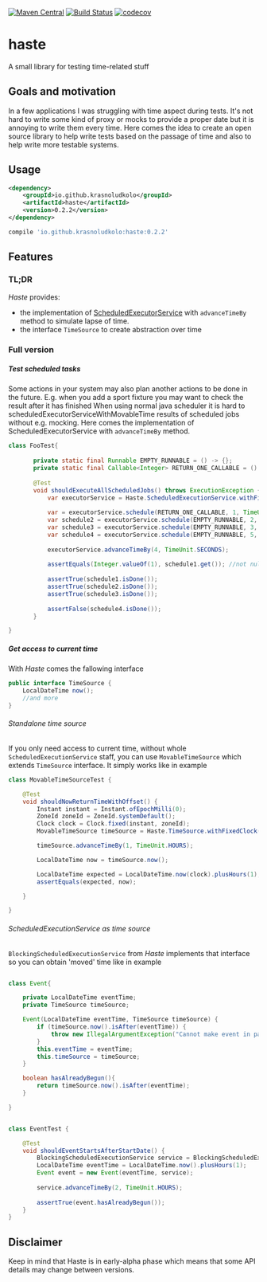 [![Maven Central](https://maven-badges.herokuapp.com/maven-central/io.github.krasnoludkolo/haste/badge.png)](https://maven-badges.herokuapp.com/maven-central/io.github.krasnoludkolo/haste)
[![Build Status](https://travis-ci.org/krasnoludkolo/haste.svg?branch=master)](https://travis-ci.org/krasnoludkolo/haste)
[![codecov](https://codecov.io/gh/krasnoludkolo/haste/branch/master/graph/badge.svg)](https://codecov.io/gh/krasnoludkolo/haste)

# haste
A small library for testing time-related stuff

## Goals and motivation

In a few applications I was struggling with time aspect during tests. 
It's not hard to write some kind of proxy or mocks to provide a proper
date but it is annoying to write them every time. 
Here comes the idea to create an open source library to help write tests
 based on the passage of time and also to help write more testable systems.

## Usage

```xml
<dependency>
    <groupId>io.github.krasnoludkolo</groupId>
    <artifactId>haste</artifactId>
    <version>0.2.2</version>
</dependency>
```
```groovy
compile 'io.github.krasnoludkolo:haste:0.2.2'
```


## Features

### TL;DR
<i>Haste</i> provides:
- the implementation of [ScheduledExecutorService](https://docs.oracle.com/javase/8/docs/api/java/util/concurrent/ScheduledExecutorService.html)
with ```advanceTimeBy``` method to simulate lapse of time.
- the interface ```TimeSource``` to create abstraction over time
### Full version

##### Test scheduled tasks
Some actions in your system may also plan another actions to be done in the future. 
E.g. when you add a sport fixture you may want to check the result after it has finished
When using normal java scheduler it is hard to scheduledExecutorServiceWithMovableTime results of scheduled jobs without e.g. mocking. 
Here comes the implementation of ScheduledExecutorService with ```advanceTimeBy``` method.
 
 ```java
class FooTest{
    
        private static final Runnable EMPTY_RUNNABLE = () -> {};
        private static final Callable<Integer> RETURN_ONE_CALLABLE = () -> 1;
    
        @Test
        void shouldExecuteAllScheduledJobs() throws ExecutionException {
            var executorService = Haste.ScheduledExecutionService.withFixedClockFromNow();
    
            var = executorService.schedule(RETURN_ONE_CALLABLE, 1, TimeUnit.SECONDS);
            var schedule2 = executorService.schedule(EMPTY_RUNNABLE, 2, TimeUnit.SECONDS);
            var schedule3 = executorService.schedule(EMPTY_RUNNABLE, 3, TimeUnit.SECONDS);
            var schedule4 = executorService.schedule(EMPTY_RUNNABLE, 5, TimeUnit.SECONDS);
    
            executorService.advanceTimeBy(4, TimeUnit.SECONDS);
    
            assertEquals(Integer.valueOf(1), schedule1.get()); //not null
            
            assertTrue(schedule1.isDone()); 
            assertTrue(schedule2.isDone());
            assertTrue(schedule3.isDone());
            
            assertFalse(schedule4.isDone());
        }

}
```

##### Get access to current time
With <i>Haste</i> comes the fallowing interface 
```java
public interface TimeSource {
    LocalDateTime now();
    //and more
}
```

###### Standalone time source

If you only need access to current time, without whole `ScheduledExecutionService` staff, you can use `MovableTimeSource` 
which extends `TimeSource` interface. It simply works like in example

```java
class MovableTimeSourceTest {

    @Test
    void shouldNowReturnTimeWithOffset() {
        Instant instant = Instant.ofEpochMilli(0);
        ZoneId zoneId = ZoneId.systemDefault();
        Clock clock = Clock.fixed(instant, zoneId);
        MovableTimeSource timeSource = Haste.TimeSource.withFixedClock(clock);

        timeSource.advanceTimeBy(1, TimeUnit.HOURS);

        LocalDateTime now = timeSource.now();

        LocalDateTime expected = LocalDateTime.now(clock).plusHours(1);
        assertEquals(expected, now);

    }

}

```

###### ScheduledExecutionService as time source
```BlockingScheduledExecutionService``` from <i>Haste</i> implements that interface so you can obtain 'moved' 
time like in example

```java

class Event{

    private LocalDateTime eventTime;
    private TimeSource timeSource;

    Event(LocalDateTime eventTime, TimeSource timeSource) {
        if (timeSource.now().isAfter(eventTime)) {
            throw new IllegalArgumentException("Cannot make event in past");
        }
        this.eventTime = eventTime;
        this.timeSource = timeSource;
    }

    boolean hasAlreadyBegun(){
        return timeSource.now().isAfter(eventTime);
    }

}
```
```java

class EventTest {

    @Test
    void shouldEventStartsAfterStartDate() {
        BlockingScheduledExecutionService service = BlockingScheduledExecutionService.withFixedClockFromNow();
        LocalDateTime eventTime = LocalDateTime.now().plusHours(1);
        Event event = new Event(eventTime, service);
        
        service.advanceTimeBy(2, TimeUnit.HOURS);
        
        assertTrue(event.hasAlreadyBegun());
    }
}
```
## Disclaimer
Keep in mind that Haste is in early-alpha phase which means that some API details may change between versions.

